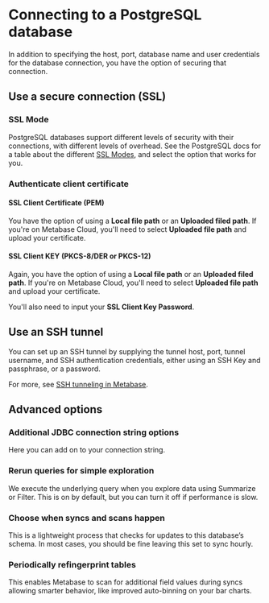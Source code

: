 # Connecting to a PostgreSQL database

In addition to specifying the host, port, database name and user credentials for the database connection, you have the option of securing that connection.

## Use a secure connection (SSL)

### SSL Mode

PostgreSQL databases support different levels of security with their connections, with different levels of overhead. See the PostgreSQL docs for a table about the different [SSL Modes][ssl-modes], and select the option that works for you.

### Authenticate client certificate

#### SSL Client Certificate (PEM)

You have the option of using a **Local file path** or an **Uploaded filed path**. If you're on Metabase Cloud, you'll need to select **Uploaded file path** and upload your certificate.

#### SSL Client KEY (PKCS-8/DER or PKCS-12)

Again, you have the option of using a **Local file path** or an **Uploaded filed path**. If you're on Metabase Cloud, you'll need to select **Uploaded file path** and upload your certificate.

You'll also need to input your **SSL Client Key Password**.

## Use an SSH tunnel

You can set up an SSH tunnel by supplying the tunnel host, port, tunnel username, and SSH authentication credentials, either using an SSH Key and passphrase, or a password.

For more, see [SSH tunneling in Metabase][ssh-tunnel].

## Advanced options

### Additional JDBC connection string options

Here you can add on to your connection string.

### Rerun queries for simple exploration

We execute the underlying query when you explore data using Summarize or Filter. This is on by default, but you can turn it off if performance is slow.

### Choose when syncs and scans happen

This is a lightweight process that checks for updates to this database’s schema. In most cases, you should be fine leaving this set to sync hourly.

### Periodically refingerprint tables

This enables Metabase to scan for additional field values during syncs allowing smarter behavior, like improved auto-binning on your bar charts.

[ssl-modes]: https://www.postgresql.org/docs/current/libpq-ssl.html
[ssh-tunnel]: ../administration-guide/ssh-tunnel-for-database-connections.html
